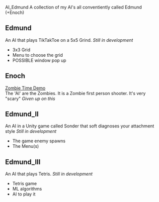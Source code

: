 AI_Edmund
A collection of my AI's all conventiently called Edmund (+Enoch)
 

## Edmund
An AI that plays TikTakToe on a 5x5 Grind.
*Still in development*
- 3x3 Grid 
- Menu to choose the grid 
- POSSIBLE window pop up

## Enoch	
[Zombie Time Demo](https://www.youtube.com/watch?v=vZiypPDDFWk&t=3s&ab_channel=f%C3%A5lskN%C3%B8rsk)  
The 'AI' are the Zombies.
It is a Zombie first person shooter. It's very "scary"
*Given up on this*

## Edmund_II
An AI in a Unity game called Sonder that soft diagnoses your attachment style
*Still in development*
- The game enemy spawns 
- The Menu(s)

## Edmund_III
An AI that plays Tetris.
*Still in development*
- Tetris game 
- ML algorithms 
- AI to play it